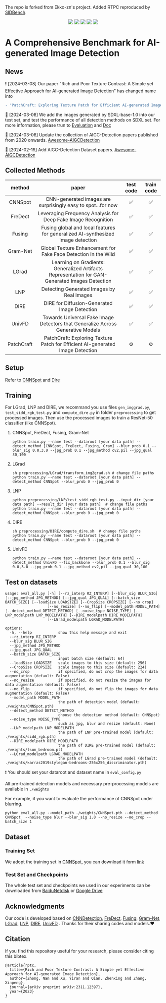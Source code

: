 The repo is forked from Ekko-zn's project. Added RTPC reproduced by [SIDBench](https://github.com/OliverZhai1515/sidbench).

<div align="center">

<div>
   <a href="https://github.com/Ekko-zn/AIGCDetectBenchmark"><img src="https://visitor-badge.laobi.icu/badge?page_id=Ekko-zn/AIGCDetectBenchmark"/></a>
   <a href="https://github.com/Ekko-zn/AIGCDetectBenchmark"><img src="https://img.shields.io/github/stars/Ekko-zn/AIGCDetectBenchmark"/></a>
   <a href="https://drive.google.com/drive/folders/1p4ewuAo7d5LbNJ4cKyh10Xl9Fg2yoFOw?usp=drive_link"><img src="https://img.shields.io/badge/Database-Release-green"></a>
   <a href="https://fdmas.github.io/AIGCDetect/"><img src="https://img.shields.io/badge/page-AIGCDetectBenchmark-orange"/></a>
   <a href="https://fdmas.github.io/AIGCDetect/Awesome-AIGCDetection.html"><img src="https://img.shields.io/badge/Awesome-AIGCDetection-yellow"></a>
</div>


</div>

#  A Comprehensive Benchmark for AI-generated Image Detection

## News

:exclamation: [2024-03-08] Our paper "Rich and Poor Texture Contrast: A Simple yet Effective Approach for AI-generated Image Detection" has changed name into 

```diff
- "PatchCraft: Exploring Texture Patch for Efficient AI-generated Image Detection"
```


:memo: [2024-03-08] We add the images generated by SDXL-base-1.0 into our test set, and test the performance of all detection methods on SDXL set. For more information, please trun to [Evaluation](https://fdmas.github.io/AIGCDetect/data/) and [Doc](https://fdmas.github.io/AIGCDetect/Document.html)

:memo: [2024-03-08] Update the collection of AIGC-Detection papers published from 2020 onwards. [Awesome-AIGCDetection](https://fdmas.github.io/AIGCDetect/Awesome-AIGCDetection.html)

:memo: [2024-02-19] Add AIGC-Detection Dataset papers. [Awesome-AIGCDetection](https://fdmas.github.io/AIGCDetect/Awesome-AIGCDetection.html)




## Collected Methods


|method|paper|test code|train code|
|:--------:|:------:|:----:|:------:|
|CNNSpot|CNN-generated images are surprisingly easy to spot...for now|:white_check_mark:|:white_check_mark:|
|FreDect|Leveraging Frequency Analysis for Deep Fake Image Recognition|:white_check_mark:|:white_check_mark:|
|Fusing|Fusing global and local features for generalized AI-synthesized image detection|:white_check_mark:|:white_check_mark:|
|Gram-Net|Global Texture Enhancement for Fake Face Detection In the Wild|:white_check_mark:|:white_check_mark:|
|LGrad|Learning on Gradients: Generalized Artifacts Representation for GAN-Generated Images Detection|:white_check_mark:|:white_check_mark:|
|LNP|Detecting Generated Images by Real Images|:white_check_mark:|:white_check_mark:|
|DIRE|DIRE for Diffusion-Generated Image Detection|:white_check_mark:|:white_check_mark:|
|UnivFD|Towards Universal Fake Image Detectors that Generalize Across Generative Models|:white_check_mark:|:white_check_mark:|
|PatchCraft|PatchCraft: Exploring Texture Patch for Efficient AI-generated Image Detection|⚙️|⚙️|

## Setup
Refer to [CNNSpot](https://github.com/peterwang512/CNNDetection) and [Dire](https://github.com/ZhendongWang6/DIRE)

## Training
For LGrad, LNP and DIRE, we recommand you use files `gen_imggrad.py`, `test_sidd_rgb_test.py` and `compute_dire.py` in folder `preprocessing` to get processed images. Then use the processed images to train a ResNet-50 classifier (like CNNSpot).
1. CNNSpot, FreDect, Fusing, Gram-Net
   ```
   python train.py --name test --dataroot [your data path] --detect_method [CNNSpot, FreDect, Fusing, Gram] --blur_prob 0.1 --blur_sig 0.0,3.0 --jpg_prob 0.1 --jpg_method cv2,pil --jpg_qual 30,100 
   ```
2. LGrad
   ```
   sh preprocessing/LGrad/transform_img2grad.sh # change file paths
   python train.py --name test --dataroot [your data path] --detect_method CNNSpot --blur_prob 0 --jpg_prob 0
   ```
3. LNP
   ```
   python preprocessing/LNP/test_sidd_rgb_test.py --input_dir [your data path] --result_dir [your data path]  # change file paths
   python train.py --name test --dataroot [your data path] --detect_method CNNSpot --blur_prob 0 --jpg_prob 0
   ```
4. DIRE
   ```
   sh preprocessing/DIRE/compute_dire.sh  # change file paths
   python train.py --name test --dataroot [your data path] --detect_method CNNSpot --blur_prob 0 --jpg_prob 0
   ```
5. UnivFD
   ```
   python train.py --name test --dataroot [your data path] --detect_method UnivFD --fix_backbone --blur_prob 0.1 --blur_sig 0.0,3.0 --jpg_prob 0.1 --jpg_method cv2,pil --jpg_qual 30,100 
   ```




## Test on datasets
```
usage: eval_all.py [-h] [--rz_interp RZ_INTERP] [--blur_sig BLUR_SIG] [--jpg_method JPG_METHOD] [--jpg_qual JPG_QUAL] [--batch_size BATCH_SIZE] [--loadSize LOADSIZE] [--CropSize CROPSIZE] [--no_crop]
                   [--no_resize] [--no_flip] [--model_path MODEL_PATH] [--detect_method DETECT_METHOD] [--noise_type NOISE_TYPE] [--LNP_modelpath LNP_MODELPATH] [--DIRE_modelpath DIRE_MODELPATH]
                   [--LGrad_modelpath LGRAD_MODELPATH]

options:
  -h, --help            show this help message and exit
  --rz_interp RZ_INTERP
  --blur_sig BLUR_SIG
  --jpg_method JPG_METHOD
  --jpg_qual JPG_QUAL
  --batch_size BATCH_SIZE
                        input batch size (default: 64)
  --loadSize LOADSIZE   scale images to this size (default: 256)
  --CropSize CROPSIZE   scale images to this size (default: 224)
  --no_crop             if specified, do not crop the images for data augmentation (default: False)
  --no_resize           if specified, do not resize the images for data augmentation (default: False)
  --no_flip             if specified, do not flip the images for data augmentation (default: False)
  --model_path MODEL_PATH
                        the path of detection model (default: ./weights/CNNSpot.pth)
  --detect_method DETECT_METHOD
                        choose the detection method (default: CNNSpot)
  --noise_type NOISE_TYPE
                        such as jpg, blur and resize (default: None)
  --LNP_modelpath LNP_MODELPATH
                        the path of LNP pre-trained model (default: ./weights/sidd_rgb.pth)
  --DIRE_modelpath DIRE_MODELPATH
                        the path of DIRE pre-trained model (default: ./weights/lsun_bedroom.pt)
  --LGrad_modelpath LGRAD_MODELPATH
                        the path of LGrad pre-trained model (default: ./weights/karras2019stylegan-bedrooms-256x256_discriminator.pth)
```
:exclamation: You should set your dataroot and dataset name in `eval_config.py`


All pre-trained detection models and necessary pre-processing models are available in `./weights`

For example, if you want to evaluate the performance of CNNSpot under blurring.
```
python eval_all.py --model_path ./weights/CNNSpot.pth --detect_method CNNSpot  --noise_type blur --blur_sig 1.0 --no_resize --no_crop --batch_size 1
```

## Dataset
### Training Set
We adopt the training set in [CNNSpot](https://github.com/peterwang512/CNNDetection), you can download it form [link](https://drive.google.com/file/d/1iVNBV0glknyTYGA9bCxT_d0CVTOgGcKh/view?usp=sharing)

### Test Set and Checkpoints
The whole test set and checkpoints we used in our experiments can be downloaded from [BaiduNetdisk](https://pan.baidu.com/s/1dZz7suD-X5h54wCC9SyGBA?pwd=l30u) or [Google Drive](https://drive.google.com/drive/folders/1p4ewuAo7d5LbNJ4cKyh10Xl9Fg2yoFOw?usp=drive_link)


## Acknowledgments
Our code is developed based on [CNNDetection](https://github.com/peterwang512/CNNDetection), [FreDect](https://github.com/RUB-SysSec/GANDCTAnalysis), [Fusing](https://github.com/littlejuyan/FusingGlobalandLocal), [Gram-Net](https://github.com/liuzhengzhe/Global_Texture_Enhancement_for_Fake_Face_Detection_in_the-Wild), [LGrad](https://github.com/chuangchuangtan/LGrad), [LNP](https://github.com/Tangsenghenshou/Detecting-Generated-Images-by-Real-Images), [DIRE](https://github.com/ZhendongWang6/DIRE), [UnivFD](https://github.com/Yuheng-Li/UniversalFakeDetect) . Thanks for their sharing codes and models.:heart:


## Citation
If you find this repository useful for your research, please consider citing this bibtex. 
```
@article{rptc,
  title={Rich and Poor Texture Contrast: A Simple yet Effective Approach for AI-generated Image Detection},
  author={Zhong, Nan and Xu, Yiran and Qian, Zhenxing and Zhang, Xinpeng},
  journal={arXiv preprint arXiv:2311.12397},
  year={2023}
}
```
